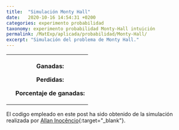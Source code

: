 ```yaml
---
title:  "Simulación Monty Hall"
date:   2020-10-16 14:54:31 +0200
categories: experimento probabilidad
taxonomy: experimento probabilidad Monty-Hall intuición
permalink: /MatExp/aplicada/probabilidad/Monty-Hall/
excerpt: "Simulación del problema de Monty Hall."
---
```


   <style type="text/css">
      canvas { /* Just to get rid of selected text when click */
        -webkit-touch-callout: none;
        -webkit-user-select: none;
        -khtml-user-select: none;
        -moz-user-select: none;
        -ms-user-select: none;
        user-select: none;
        outline: none;
        -webkit-tap-highlight-color: rgba(255, 255, 255, 0); /* mobile webkit */
      }
    </style>
    
<table align="center">
    <tbody>
      <tr>
        <th>
          <canvas id="myCanvas" width="600" height="400"></canvas>
        </th>
        <th>
          <p>Ganadas: <span id="win" style="color:green;"></span></p>
          <p>Perdidas: <span id="loss" style="color:red;"></span></p>
          <p>Porcentaje de ganadas: <br>
            <span id="ratio" style="font-size: 36px;"></span> 
          </p>
        </th>
      </tr>
      </tbody>
    </table>

<p align="center"><span id="status"></span></p>


El codigo empleado en este post ha sido obtenido de la simulación realizada por [Allan Inocêncio](https://github.com/allanino/monty-hall-simulation){:target="_blank"}.

   <script>
      // Variables to keep track of score
      var numWin = 0;
      var numLoss = 0;
      var ratioValue = 0;

      // Html element to write messages to player
      var stats = document.getElementById('status');
      stats.innerHTML = 'Elige una puerta';

      // Html documents to write the scores
      var win = document.getElementById('win');
      win.innerHTML = numWin;

      var loss = document.getElementById('loss');
      loss.innerHTML = numLoss;

      var ratio = document.getElementById('ratio');
      ratio.innerHTML = (ratioValue*100).toFixed(1);

      var canvas = document.getElementById('myCanvas');
      var context = canvas.getContext('2d');

      var imageOpenDoor = new Image();
      var imageCloseDoor = new Image();
      var imageCheck = new Image();
      var imageGoat = new Image();
      var imageCar = new Image();

      imageOpenDoor.src = '{{ site.baseurl }}/assets/MatExp/aplicada/probabilidad/Monty-Hall/open_door.png'
      imageCloseDoor.src = '{{ site.baseurl }}/assets/MatExp/aplicada/probabilidad/Monty-Hall/closed_door.png' 
      imageCheck.src = '{{ site.baseurl }}/assets/MatExp/aplicada/probabilidad/Monty-Hall/check.png'
      imageGoat.src = '{{ site.baseurl }}/assets/MatExp/aplicada/probabilidad/Monty-Hall/goat.png' 
      imageCar.src = '{{ site.baseurl }}/assets/MatExp/aplicada/probabilidad/Monty-Hall/car.png'

      // Random choose doors for car and goats
      var carDoor = Math.floor(Math.random() * 3); // Door with car
      var goatDoors = []; // Doors with goats
      i = -1
      while(++i < 3) {
        if (i != carDoor) {goatDoors.push(i)};
      }

      imageCloseDoor.onload = function() {
        context.drawImage(imageCloseDoor, 0,0,200, 350);
        context.drawImage(imageCloseDoor, 200,0,200, 350);
        context.drawImage(imageCloseDoor, 400,0,200, 350);
      };

    // Initialize loop variables (the loop is a click event listener)
    var doors = [false,false,false]; // Open doors
    var turn = 0; // Game state (details below)
    var check = 0; // First door choosen
    var openDoor = 0; // Door choosen after stay or switch

    canvas.addEventListener('click', function(event) {
      var rect = canvas.getBoundingClientRect();
      var x = event.pageX - rect.left;
      var y = event.pageY - rect.top;

      /* Game states (turn):
        -1: Game is finished
         0: Player chose a door
         1: Player chose to stay or switch
      */
      if(turn == -1){ // Reset game
          doors = [false,false,false];
          check = 0;
          openDoor = 0;
          carDoor = Math.floor(Math.random() * 3);
          goatDoors = [];
          i = -1
          while(++i < 3) {
            if (i != carDoor) {goatDoors.push(i)};
          }
          context.clearRect(0,0,canvas.width,canvas.height)
          context.drawImage(imageCar, carDoor*200+50,200,120, 80);
          goatDoors.forEach(function(d){
            context.drawImage(imageGoat, d*200 + 75,180,101, 100);
          });
          context.drawImage(imageCloseDoor, 0,0,200, 350);
          context.drawImage(imageCloseDoor, 200,0,200, 350);
          context.drawImage(imageCloseDoor, 400,0,200, 350);
          stats.innerHTML = '¿Otra vez? Escoge una puerta.';
          ++turn;
      } else {
        if (turn == 0){ // Check clicked door
          check = 0;
          if (x < 200 && x > 0) {check = 0;}
          if (x < 400 && x > 200) {check = 1;}
          if (x < 600 && x > 400) {check = 2;}

          openDoor = Math.floor(Math.random() * 3);
          while(openDoor == check || openDoor == carDoor){
            openDoor = Math.floor(Math.random() * 3);
          }
          doors[openDoor] = true;
          context.clearRect(0,0,canvas.width,canvas.height);
          context.drawImage(imageCar, carDoor*200+50,200,120, 80);
          goatDoors.forEach(function(d){
            context.drawImage(imageGoat, d*200 + 75,180,101, 100);
          });
          i = -1;
          while(++i < 3){
            if(!doors[i]){
              context.drawImage(imageCloseDoor, i*200,0,200, 350);
            }
            else{
              context.drawImage(imageOpenDoor, i*200-2,0,212, 370);
            }
          }
          context.drawImage(imageCheck, check*200+50,50,50,50);
          stats.innerHTML = 'Mantienes la puerta o la cambias?'
          ++turn;
        }
        else{
          if (turn > 0){ // Open final door
            open = 0;
            if (x < 200 && x > 0) {open = 0;}
            if (x < 400 && x > 200) {open = 1;}
            if (x < 600 && x > 400) {open = 2;}

            if(open == openDoor){
              return;
            }
            doors[open] = true;
            context.clearRect(0,0,canvas.width,canvas.height)
            context.drawImage(imageCar, carDoor*200+50,200,120, 80);
            goatDoors.forEach(function(d){
              context.drawImage(imageGoat, d*200 + 75,180,101, 100);
            });
            i = -1;
            while(++i < 3){
              if(!doors[i]){
                 context.drawImage(imageCloseDoor, i*200,0,200, 350);
              }
              else{
                 context.drawImage(imageOpenDoor, i*200-2,0,212, 370);
              }
            }
            context.drawImage(imageCheck, check*200+50,50,50,50);

            if(open == carDoor){
              ++numWin;
              stats.innerHTML = 'Enhorabuera!';
            }
            else {
              ++numLoss;
              stats.innerHTML = 'Has perdido...';
            }
            ratioValue = 1.0*numWin/(numWin+numLoss);

            // Update results
            win.innerHTML = numWin;
            loss.innerHTML = numLoss;
            ratio.innerHTML = (ratioValue*100).toFixed(1);

            turn = -1;
          };
        }
      }
    }, false);
    </script>